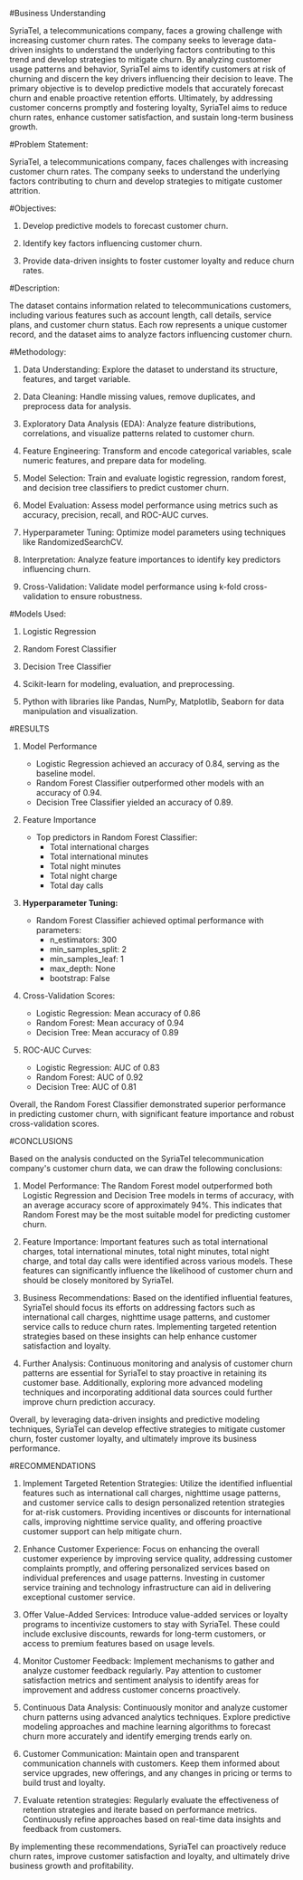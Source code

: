 #Business Understanding

SyriaTel, a telecommunications company, faces a growing challenge with increasing customer churn rates. The company seeks to leverage data-driven insights to understand the underlying factors contributing to this trend and develop strategies to mitigate churn. By analyzing customer usage patterns and behavior, SyriaTel aims to identify customers at risk of churning and discern the key drivers influencing their decision to leave. The primary objective is to develop predictive models that accurately forecast churn and enable proactive retention efforts. Ultimately, by addressing customer concerns promptly and fostering loyalty, SyriaTel aims to reduce churn rates, enhance customer satisfaction, and sustain long-term business growth.

#Problem Statement:

SyriaTel, a telecommunications company, faces challenges with increasing customer churn rates. The company seeks to understand the underlying factors contributing to churn and develop strategies to mitigate customer attrition.

#Objectives:

1. Develop predictive models to forecast customer churn.
 
2. Identify key factors influencing customer churn.
 
3. Provide data-driven insights to foster customer loyalty and reduce churn rates.

#Description:

The dataset contains information related to telecommunications customers, including various features such as account length, call details, service plans, and customer churn status. Each row represents a unique customer record, and the dataset aims to analyze factors influencing customer churn.

#Methodology:

1. Data Understanding: Explore the dataset to understand its structure, features, and target variable.

2. Data Cleaning: Handle missing values, remove duplicates, and preprocess data for analysis.

3. Exploratory Data Analysis (EDA): Analyze feature distributions, correlations, and visualize patterns related to customer churn.

4. Feature Engineering: Transform and encode categorical variables, scale numeric features, and prepare data for modeling.

5. Model Selection: Train and evaluate logistic regression, random forest, and decision tree classifiers to predict customer churn.

6. Model Evaluation: Assess model performance using metrics such as accuracy, precision, recall, and ROC-AUC curves.

7. Hyperparameter Tuning: Optimize model parameters using techniques like RandomizedSearchCV.

8. Interpretation: Analyze feature importances to identify key predictors influencing churn.

9. Cross-Validation: Validate model performance using k-fold cross-validation to ensure robustness.

#Models Used:

1. Logistic Regression
   
2. Random Forest Classifier
 
3. Decision Tree Classifier
   
4. Scikit-learn for modeling, evaluation, and preprocessing.

5. Python with libraries like Pandas, NumPy, Matplotlib, Seaborn for data manipulation and visualization.
   
#RESULTS

1. Model Performance
   - Logistic Regression achieved an accuracy of 0.84, serving as the baseline model.
   - Random Forest Classifier outperformed other models with an accuracy of 0.94.
   - Decision Tree Classifier yielded an accuracy of 0.89.

2. Feature Importance
   - Top predictors in Random Forest Classifier:
     - Total international charges
     - Total international minutes
     - Total night minutes
     - Total night charge
     - Total day calls

3. **Hyperparameter Tuning:**
   - Random Forest Classifier achieved optimal performance with parameters:
     - n_estimators: 300
     - min_samples_split: 2
     - min_samples_leaf: 1
     - max_depth: None
     - bootstrap: False

4. Cross-Validation Scores:
   - Logistic Regression: Mean accuracy of 0.86
   - Random Forest: Mean accuracy of 0.94
   - Decision Tree: Mean accuracy of 0.89

5. ROC-AUC Curves:
   - Logistic Regression: AUC of 0.83
   - Random Forest: AUC of 0.92
   - Decision Tree: AUC of 0.81

Overall, the Random Forest Classifier demonstrated superior performance in predicting customer churn, with significant feature importance and robust cross-validation scores.

#CONCLUSIONS

Based on the analysis conducted on the SyriaTel telecommunication company's customer churn data, we can draw the following conclusions:

1. Model Performance: The Random Forest model outperformed both Logistic Regression and Decision Tree models in terms of accuracy, with an average accuracy score of approximately 94%. This indicates that Random Forest may be the most suitable model for predicting customer churn.

2. Feature Importance: Important features such as total international charges, total international minutes, total night minutes, total night charge, and total day calls were identified across various models. These features can significantly influence the likelihood of customer churn and should be closely monitored by SyriaTel.

3. Business Recommendations: Based on the identified influential features, SyriaTel should focus its efforts on addressing factors such as international call charges, nighttime usage patterns, and customer service calls to reduce churn rates. Implementing targeted retention strategies based on these insights can help enhance customer satisfaction and loyalty.

4. Further Analysis: Continuous monitoring and analysis of customer churn patterns are essential for SyriaTel to stay proactive in retaining its customer base. Additionally, exploring more advanced modeling techniques and incorporating additional data sources could further improve churn prediction accuracy.

Overall, by leveraging data-driven insights and predictive modeling techniques, SyriaTel can develop effective strategies to mitigate customer churn, foster customer loyalty, and ultimately improve its business performance.

#RECOMMENDATIONS

1. Implement Targeted Retention Strategies: Utilize the identified influential features such as international call charges, nighttime usage patterns, and customer service calls to design personalized retention strategies for at-risk customers. Providing incentives or discounts for international calls, improving nighttime service quality, and offering proactive customer support can help mitigate churn.

2. Enhance Customer Experience: Focus on enhancing the overall customer experience by improving service quality, addressing customer complaints promptly, and offering personalized services based on individual preferences and usage patterns. Investing in customer service training and technology infrastructure can aid in delivering exceptional customer service.

3. Offer Value-Added Services: Introduce value-added services or loyalty programs to incentivize customers to stay with SyriaTel. These could include exclusive discounts, rewards for long-term customers, or access to premium features based on usage levels.

4. Monitor Customer Feedback: Implement mechanisms to gather and analyze customer feedback regularly. Pay attention to customer satisfaction metrics and sentiment analysis to identify areas for improvement and address customer concerns proactively.

5. Continuous Data Analysis: Continuously monitor and analyze customer churn patterns using advanced analytics techniques. Explore predictive modeling approaches and machine learning algorithms to forecast churn more accurately and identify emerging trends early on.

6. Customer Communication: Maintain open and transparent communication channels with customers. Keep them informed about service upgrades, new offerings, and any changes in pricing or terms to build trust and loyalty.

7. Evaluate retention strategies: Regularly evaluate the effectiveness of retention strategies and iterate based on performance metrics. Continuously refine approaches based on real-time data insights and feedback from customers.

By implementing these recommendations, SyriaTel can proactively reduce churn rates, improve customer satisfaction and loyalty, and ultimately drive business growth and profitability.

